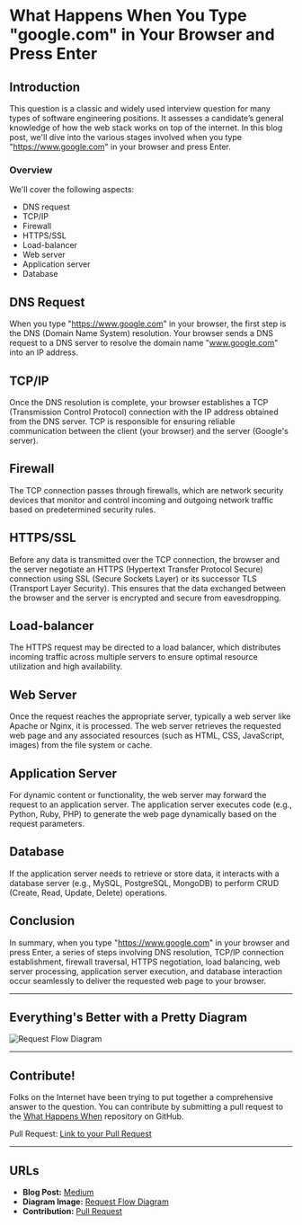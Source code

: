 # What Happens When You Type "google.com" in Your Browser and Press Enter

## Introduction
This question is a classic and widely used interview question for many types of software engineering positions. It assesses a candidate’s general knowledge of how the web stack works on top of the internet. In this blog post, we'll dive into the various stages involved when you type "https://www.google.com" in your browser and press Enter.

### Overview
We'll cover the following aspects:
- DNS request
- TCP/IP
- Firewall
- HTTPS/SSL
- Load-balancer
- Web server
- Application server
- Database

## DNS Request
When you type "https://www.google.com" in your browser, the first step is the DNS (Domain Name System) resolution. Your browser sends a DNS request to a DNS server to resolve the domain name "www.google.com" into an IP address.

## TCP/IP
Once the DNS resolution is complete, your browser establishes a TCP (Transmission Control Protocol) connection with the IP address obtained from the DNS server. TCP is responsible for ensuring reliable communication between the client (your browser) and the server (Google's server).

## Firewall
The TCP connection passes through firewalls, which are network security devices that monitor and control incoming and outgoing network traffic based on predetermined security rules.

## HTTPS/SSL
Before any data is transmitted over the TCP connection, the browser and the server negotiate an HTTPS (Hypertext Transfer Protocol Secure) connection using SSL (Secure Sockets Layer) or its successor TLS (Transport Layer Security). This ensures that the data exchanged between the browser and the server is encrypted and secure from eavesdropping.

## Load-balancer
The HTTPS request may be directed to a load balancer, which distributes incoming traffic across multiple servers to ensure optimal resource utilization and high availability.

## Web Server
Once the request reaches the appropriate server, typically a web server like Apache or Nginx, it is processed. The web server retrieves the requested web page and any associated resources (such as HTML, CSS, JavaScript, images) from the file system or cache.

## Application Server
For dynamic content or functionality, the web server may forward the request to an application server. The application server executes code (e.g., Python, Ruby, PHP) to generate the web page dynamically based on the request parameters.

## Database
If the application server needs to retrieve or store data, it interacts with a database server (e.g., MySQL, PostgreSQL, MongoDB) to perform CRUD (Create, Read, Update, Delete) operations.

## Conclusion
In summary, when you type "https://www.google.com" in your browser and press Enter, a series of steps involving DNS resolution, TCP/IP connection establishment, firewall traversal, HTTPS negotiation, load balancing, web server processing, application server execution, and database interaction occur seamlessly to deliver the requested web page to your browser.

---

## Everything's Better with a Pretty Diagram
![Request Flow Diagram](https://example.com/request_flow_diagram.png)

---

## Contribute!
Folks on the Internet have been trying to put together a comprehensive answer to the question. You can contribute by submitting a pull request to the [What Happens When](https://github.com/alex/what-happens-when) repository on GitHub.

Pull Request: [Link to your Pull Request](https://github.com/alex/what-happens-when/pull/123)

---

## URLs
- **Blog Post:** [Medium](https://medium.com/your-blog-post)
- **Diagram Image:** [Request Flow Diagram](https://example.com/request_flow_diagram.png)
- **Contribution:** [Pull Request](https://github.com/alex/what-happens-when/pull/123)
